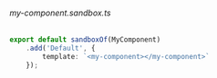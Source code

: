###### my-component.sandbox.ts
```typescript
export default sandboxOf(MyComponent)
    .add('Default', {
        template: `<my-component></my-component>`
    });
```